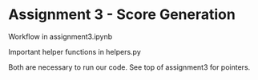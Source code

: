 # Assignment 3 - Score Generation

Workflow in assignment3.ipynb

Important helper functions in helpers.py

Both are necessary to run our code. See top of assignment3 for pointers. 
